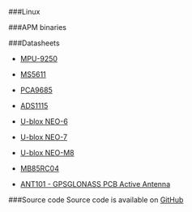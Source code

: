 
###Linux

###APM binaries


###Datasheets

* [MPU-9250](http://www.invensense.com/mems/gyro/documents/PS-MPU-9250A-01.pdf)

* [MS5611](http://www.meas-spec.com/downloads/MS5611-01BA03.pdf)

* [PCA9685](http://www.nxp.com/documents/data_sheet/PCA9685.pdf)

* [ADS1115](http://www.ti.com/lit/gpn/ads1115)

* [U-blox NEO-6](https://u-blox.com/images/downloads/Product_Docs/NEO-6_DataSheet_%28GPS.G6-HW-09005%29.pdf)

* [U-blox NEO-7](http://www.u-blox.com/images/downloads/Product_Docs/NEO-7_DataSheet_%28GPS.G7-HW-11004%29.pdf)

* [U-blox NEO-M8](http://www.u-blox.com/images/downloads/Product_Docs/NEO-M8_DataSheet_%28UBX-13003366%29.pdf)

* [MB85RC04](http://www.fujitsu.com/downloads/MICRO/fsa/pdf/products/memory/fram/MB85RC04V-DS501-00016-2v0-E.pdf)

* [ANT101 - GPSGLONASS PCB Active Antenna](http://emlid.com/files/ANT101-PCB-Antenna-Datasheet.pdf)

###Source code
Source code is available on [GitHub](http://github.com/emlid)